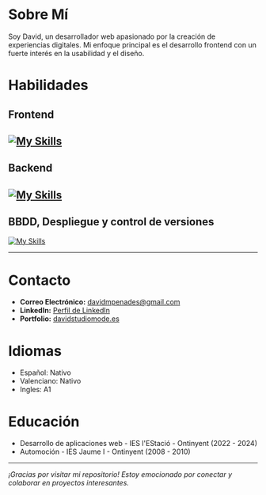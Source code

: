 # Sobre Mí

Soy David, un desarrollador web apasionado por la creación de experiencias digitales. Mi enfoque principal es el desarrollo frontend con un fuerte interés en la usabilidad y el diseño.

# Habilidades
## Frontend
[![My Skills](https://skillicons.dev/icons?i=next,react,vue,angular,js,html,css,tailwind)](https://skillicons.dev)
---
## Backend
[![My Skills](https://skillicons.dev/icons?i=php,python,java,laravel,django,spring,nodejs)](https://skillicons.dev)
---
## BBDD, Despliegue y control de versiones
[![My Skills](https://skillicons.dev/icons?i=mysql,mongo,postgresql,docker,github)](https://skillicons.dev)

---
# Contacto

- **Correo Electrónico:** davidmpenades@gmail.com
- **LinkedIn:** [Perfil de LinkedIn](https://www.linkedin.com/in/david-moreno-1675a4248/)
- **Portfolio:** [davidstudiomode.es](https://www.davidstudiomode.es/)

# Idiomas

- Español: Nativo
- Valenciano: Nativo
- Ingles: A1

# Educación

- Desarrollo de aplicaciones web - IES l'EStació - Ontinyent (2022 - 2024)
- Automoción - IES Jaume I - Ontinyent (2008 - 2010)
  
---

*¡Gracias por visitar mi repositorio! Estoy emocionado por conectar y colaborar en proyectos interesantes.*

